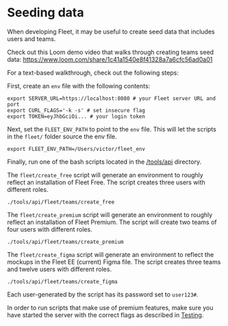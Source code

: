 # Seeding data

When developing Fleet, it may be useful to create seed data that includes users and teams.

Check out this Loom demo video that walks through creating teams seed data:
https://www.loom.com/share/1c41a1540e8f41328a7a6cfc56ad0a01

For a text-based walkthrough, check out the following steps:

First, create an `env` file with the following contents:

```
export SERVER_URL=https://localhost:8080 # your Fleet server URL and port
export CURL_FLAGS='-k -s' # set insecure flag
export TOKEN=eyJhbGciOi... # your login token
```

Next, set the `FLEET_ENV_PATH` to point to the `env` file. This will let the scripts in the `fleet/` folder source the env file.

```
export FLEET_ENV_PATH=/Users/victor/fleet_env
```

Finally, run one of the bash scripts located in the [/tools/api](../../tools/api/README.md) directory.

The `fleet/create_free` script will generate an environment to roughly reflect an installation of Fleet Free. The script creates three users with different roles.

```
./tools/api/fleet/teams/create_free
```

The `fleet/create_premium` script will generate an environment to roughly reflect an installation of Fleet Premium. The script will create two teams of four users with different roles.

```
./tools/api/fleet/teams/create_premium
```

The `fleet/create_figma` script will generate an environment to reflect the mockups in the Fleet EE (current) Figma file. The script creates three teams and twelve users with different roles.

```
./tools/api/fleet/teams/create_figma
```

Each user-generated by the script has its password set to `user123#`.

In order to run scripts that make use of premium features, make sure you have started the server with the correct flags as described in [Testing](./Testing.md#license-key).

<meta name="pageOrderInSection" value="600">
